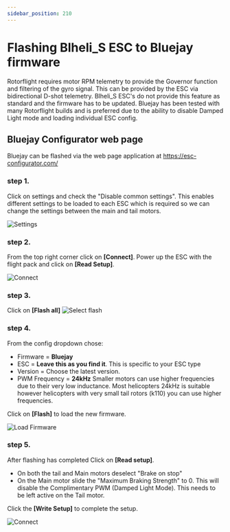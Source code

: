 ```yaml
---
sidebar_position: 210
---
```


# Flashing Blheli\_S ESC to Bluejay firmware

Rotorflight requires motor RPM telemetry to provide the Governor function and filtering of the gyro signal. This can be provided by the ESC via bidirectional D-shot telemetry. Blheli\_S ESC's do not provide this feature as standard and the firmware has to be updated. Bluejay has been tested with many Rotorflight builds and is preferred due to the ability to disable Damped Light mode and loading individual ESC config.

## Bluejay Configurator web page

Bluejay can be flashed via the web page application at https://esc-configurator.com/

### step 1.

Click on settings and check the "Disable common settings". This enables different settings to be loaded to each ESC which is required so we can change the settings between the main and tail motors.

![Settings](./img/Bluejay_settings.png)

### step 2.

From the top right corner click on **\[Connect]**. Power up the ESC with the flight pack and click on **\[Read Setup]**.

![Connect](./img/Bluejay_Connect.png)

### step 3.

Click on **\[Flash all]**
![Select flash](./img/Bluejay_Select_flash.png)

### step 4.

From the config dropdown chose:

* Firmware = **Bluejay**
* ESC = **Leave this as you find it**. This is specific to your ESC type
* Version = Choose the latest version.
* PWM Frequency = **24kHz** Smaller motors can use higher frequencies due to their very low inductance. Most helicopters 24kHz is suitable however helicopters with very small tail rotors (k110) you can use higher frequencies.

Click on **\[Flash]** to load the new firmware.

![Load Firmware](./img/Bluejay_Load_Firmware.png)

### step 5.

After flashing has completed Click on **\[Read setup]**.

* On both the tail and Main motors deselect "Brake on stop"
* On the Main motor slide the "Maximum Braking Strength" to 0. This will disable the Complimentary PWM (Damped Light Mode). This needs to be left active on the Tail motor.

Click the **\[Write Setup]** to complete the setup.

![Connect](./img/Bluejay_Complete.png)
